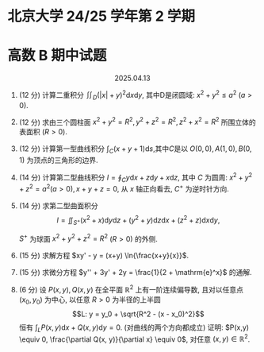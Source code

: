 # 北京大学 24/25 学年第 2 学期

# 高数 B 期中试题

<center>2025.04.13</center>

1. (12 分) 计算二重积分 $\iint_D(|x|+y)^2 \mathrm{d}x \mathrm{d}y$, 其中D是闭圆域: $x^2 + y^2 \le a^2$ ($a > 0$).

2. (12 分) 求由三个圆柱面 $x^2 + y^2 = R^2, y^2 + z^2 = R^2, z^2 + x^2 = R^2$ 所围立体的表面积 ($R > 0$).

3. (12 分) 计算第一型曲线积分 $\int_C{(x+y+1) \mathrm{d}s}$,其中$C$是以 $O(0,0), A(1,0), B(0,1)$ 为顶点的三角形的边界.

4. (14 分) 计算第二型曲线积分 $I = \oint_C{y \mathrm{d}x + z \mathrm{d}y + x \mathrm{d}z}$, 其中 $C$ 为圆周: $x^2 + y^2 + z^2 = a^2 (a > 0), x + y + z = 0$, 从 $x$ 轴正向看去, $C^+$ 为逆时针方向.

5. (14 分) 求第二型曲面积分
   $$
   I = \iint_{S^+}{(x^2 + x) \mathrm{d}y \mathrm{d}z + (y^2 + y) \mathrm{d}z \mathrm{d}x + (z^2 + z) \mathrm{d}x \mathrm{d}y},
   $$

   $S^+$ 为球面 $x^2 + y^2 + z^2 = R^2$ ($R > 0$) 的外侧.
6. (15 分) 求解方程 $xy' - y = (x+y) \ln{\frac{x+y}{x}}$.
7. (15 分) 求微分方程 $y'' + 3y' + 2y = \frac{1}{2 + \mathrm{e}^x}$ 的通解.
8. (6 分) 设 $P(x,y), Q(x,y)$ 在全平面 $\mathbb{R}^2$ 上有一阶连续偏导数, 且对以任意点 $(x_0, y_0)$ 为中心, 以任意 $R > 0$ 为半径的上半圆 $$L: y = y_0 + \sqrt{R^2 - (x - x_0)^2}$$ 恒有 $\int_L{P(x,y) \mathrm{d}x + Q(x,y) \mathrm{d}y} = 0$. (对曲线的两个方向都成立) 证明: $P(x,y) \equiv 0, \frac{\partial Q(x, y)}{\partial x} \equiv 0$, 对仼意 $(x, y) \in \mathbb{R}^2$.